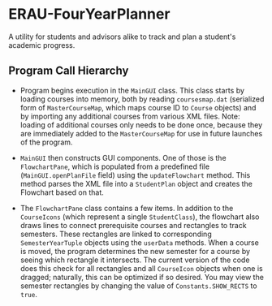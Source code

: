 # ERAU-FourYearPlanner
A utility for students and advisors alike to track and plan a student's academic progress.

## Program Call Hierarchy
- Program begins execution in the `MainGUI` class.  This class starts by loading courses into memory, both by reading `coursesmap.dat` (serialized form of `MasterCourseMap`, which maps course ID to `Course` objects) and by importing any additional courses from various XML files.  Note: loading of additional courses only needs to be done once, because they are immediately added to the `MasterCourseMap` for use in future launches of the program.

- `MainGUI` then constructs GUI components.  One of those is the `FlowchartPane`, which is populated from a predefined file (`MainGUI.openPlanFile` field) using the `updateFlowchart` method.  This method parses the XML file into a `StudentPlan` object and creates the Flowchart based on that.

- The `FlowchartPane` class contains a few items.  In addition to the `CourseIcons` (which represent a single `StudentClass`), the flowchart also draws lines to connect prerequisite courses and rectangles to track semesters.  These rectangles are linked to corresponding `SemesterYearTuple` objects using the `userData` methods.  When a course is moved, the program determines the new semester for a course by seeing which rectangle it intersects.  The current version of the code does this check for all rectangles and all `CourseIcon` objects when one is dragged; naturally, this can be optimized if so desired.  You may view the semester rectangles by changing the value of `Constants.SHOW_RECTS` to `true`.
